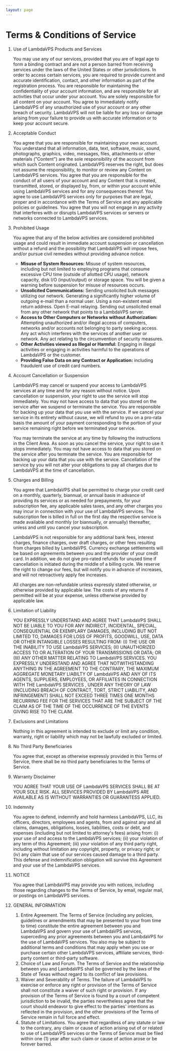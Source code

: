 ```yaml
---
layout: page
---
```



# Terms & Conditions of Service

1. Use of LambdaVPS Products and Services

    You may use any of our services, provided that you are of legal age to form a binding contract and are not a person barred from receiving services under the laws of the United States or other jurisdictions. In order to access certain services, you are required to provide current and accurate identification, contact, and other information as part of the registration process. You are responsible for maintaining the confidentiality of your account information, and are responsible for all activities that occur under your account. You are solely responsible for all content on your account. You agree to immediately notify LambdaVPS of any unauthorized use of your account or any other breach of security. LambdaVPS will not be liable for any loss or damage arising from your failure to provide us with accurate information or to keep your account secure.

2. Acceptable Conduct

    You agree that you are responsible for maintaining your own account. You understand that all information, data, text, software, music, sound, photographs, graphics, video, messages, files, attachments or other materials ("Content") are the sole responsibility of the account from which such Content originated. LambdaVPS reserves the right, but does not assume the responsibility, to monitor or review any Content on LambdaVPS services. You agree that you are responsible for the conduct of all users of your account and any Content that is created, transmitted, stored, or displayed by, from, or within your account while using LambdaVPS services and for any consequences thereof. You agree to use LambdaVPS services only for purposes that are legal, proper and in accordance with the Terms of Service and any applicable policies or guidelines. You agree that you will not engage in any activity that interferes with or disrupts LambdaVPS services or servers or networks connected to LambdaVPS services.

3. Prohibited Usage

    You agree that any of the below activities are considered prohibited usage and could result in immediate account suspension or cancellation without a refund and the possibility that LambdaVPS will impose fees, and/or pursue civil remedies without providing advance notice.
     - **Misuse of System Resources:** Misuse of system resources, including but not limited to employing programs that consume excessive CPU time (outside of allotted CPU usage), network capacity, disk I/O (input/output) or storage space. You will be given a warning before suspension for misuse of resources occurs.
     - **Unsolicited Communications:** Sending unsolicited bulk messages utilizing our network. Generating a significantly higher volume of outgoing e-mail than a normal user. Using a non-existent email return address. Open E-mail relaying. Sending out unsolicited email from any other network that points to a LambdaVPS server.
     - **Access to Other Computers or Networks without Authorization:** Attempting unauthorized and/or illegal access of computers, networks and/or accounts not belonging to party seeking access. Any act which interferes with the services of another user or network. Any act relating to the circumvention of security measures.
     - **Other Activities viewed as Illegal or Harmful:** Engaging in illegal activities or engaging in activities harmful to the operations of LambdaVPS or the customer.
     - **Providing False Data on any Contract or Application:** including fraudulent use of credit card numbers.

4. Account Cancellation or Suspension

    LambdaVPS may cancel or suspend your access to LambdaVPS services at any time and for any reason without notice. Upon cancellation or suspension, your right to use the service will stop immediately. You may not have access to data that you stored on the service after we suspend or terminate the service. You are responsible for backing up your data that you use with the service. If we cancel your service in its entirety without cause, we will refund to you on a pro-rata basis the amount of your payment corresponding to the portion of your service remaining right before we terminated your service.

    You may terminate the service at any time by following the instructions in the Client Area. As soon as you cancel the service, your right to use it stops immediately. You may not have access to data that you stored on the service after you terminate the service. You are responsible for backing up your data that you use with the service. Cancellation of the service by you will not alter your obligations to pay all charges due to LambdaVPS at the time of cancellation.

5. Charges and Billing

    You agree that LambdaVPS shall be permitted to charge your credit card on a monthly, quarterly, biannual, or annual basis in advance of providing its services or as needed for prepayments, for your subscription fee, any applicable sales taxes, and any other charges you may incur in connection with your use of LambdaVPS services. The subscription fee is billed in full on the first day the respective service is made available and monthly (or biannually, or annually) thereafter, unless and until you cancel your subscription.

    LambdaVPS is not responsible for any additional bank fees, interest charges, finance charges, over draft charges, or other fees resulting from charges billed by LambdaVPS. Currency exchange settlements will be based on agreements between you and the provider of your credit card. In addition, we do not give pro-rated refunds for unused time if cancellation is initiated during the middle of a billing cycle. We reserve the right to change our fees, but will notify you in advance of increases, and will not retroactively apply fee increases.

    All charges are non-refundable unless expressly stated otherwise, or otherwise provided by applicable law. The costs of any returns if permitted will be at your expense, unless otherwise provided by applicable law.

6. Limitation of Liability

    YOU EXPRESSLY UNDERSTAND AND AGREE THAT LambdaVPS SHALL NOT BE LIABLE TO YOU FOR ANY INDIRECT, INCIDENTAL, SPECIAL, CONSEQUENTIAL OR EXEMPLARY DAMAGES, INCLUDING BUT NOT LIMITED TO, DAMAGES FOR LOSS OF PROFITS, GOODWILL, USE, DATA OR OTHER INTANGIBLE LOSSES RESULTING FROM: (I) THE USE OR THE INABILITY TO USE LambdaVPS SERVICES; (II) UNAUTHORIZED ACCESS TO OR ALTERATION OF YOUR TRANSMISSIONS OR DATA; OR (III) ANY OTHER MATTER RELATING TO LambdaVPS SERVICES. YOU EXPRESSLY UNDERSTAND AND AGREE THAT NOTWITHSTANDING ANYTHING IN THE AGREEMENT TO THE CONTRARY, THE MAXIMUM AGGREGATE MONETARY LIABILTY OF LambdaVPS AND ANY OF ITS AGENTS, SUPPLIERS, EMPLOYEES, OR AFFILIATES IN CONNECTION WITH THE LambdaVPS SERVICES , UNDER ANY THEORY OF LAW (INCLUDING BREACH OF CONTRACT, TORT, STRICT LIABILITY, AND INFRINGEMENT) SHALL NOT EXCEED THREE TIMES ONE MONTHS RECURRING FEE FOR THE SERVICES THAT ARE THE SUBJECT OF THE CLAIM AS OF THE TIME OF THE OCCURRENCE OF THE EVENTS GIVING RISE TO THE CLAIM.

7. Exclusions and Limitations

    Nothing in this agreement is intended to exclude or limit any condition, warranty, right or liability which may not be lawfully excluded or limited.

8. No Third Party Beneficiaries

    You agree that, except as otherwise expressly provided in this Terms of Service, there shall be no third party beneficiaries to the Terms of Service.

9. Warranty Disclaimer

    YOU AGREE THAT YOUR USE OF LambdaVPS SERVICES SHALL BE AT YOUR SOLE RISK. ALL SERVICES PROVIDED BY LambdaVPS ARE AVAILABLE AS IS WITHOUT WARRANTIES OR GUARANTESS APPLIED.

10. Indemnity

    You agree to defend, indemnify and hold harmless LambdaVPS, LLC, its officers, directors, employees and agents, from and against any and all claims, damages, obligations, losses, liabilities, costs or debt, and expenses (including but not limited to attorney's fees) arising from: (i) your use of and access to the LambdaVPS services; (ii) your violation of any term of this Agreement; (iii) your violation of any third party right, including without limitation any copyright, property, or privacy right; or (iv) any claim that use of our services caused damage to a third party. This defense and indemnification obligation will survive this Agreement and your use of the LambdaVPS services.

11. NOTICE

    You agree that LambdaVPS may provide you with notices, including those regarding changes to the Terms of Service, by email, regular mail, or postings on LambdaVPS services.

12. GENERAL INFORMATION

    1. Entire Agreement. The Terms of Service (including any policies, guidelines or amendments that may be presented to your from time to time) constitute the entire agreement between you and LambdaVPS and govern your use of LambdaVPS services, superceding any prior agreements between you and LambdaVPS for the use of LambdaVPS services. You also may be subject to additional terms and conditions that may apply when you use or purchase certain other LambdaVPS services, affiliate services, third-party content or third-party software.
    2. Choice of Law and Forum. The Terms of Service and the relationship between you and LambdaVPS shall be governed by the laws of the State of Texas without regard to its conflict of law provisions.
    3. Waiver and Severability of Terms. The failure of LambdaVPS to exercise or enforce any right or provision of the Terms of Service shall not constitute a waiver of such right or provision. If any provision of the Terms of Service is found by a court of competent jurisdiction to be invalid, the parties nevertheless agree that the court should endeavor to give effect to the parties' intentions as reflected in the provision, and the other provisions of the Terms of Service remain in full force and effect.
    4. Statute of Limitations. You agree that regardless of any statute or law to the contrary, any claim or cause of action arising out of or related to use of LambdaVPS services or the Terms of Service must be filed within one (1) year after such claim or cause of action arose or be forever barred.
